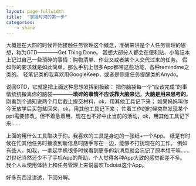 ```yaml
---
layout: page-fullwidth
title:  "掌握时间的第一步"
categories:
    - share
---
```


大概是在大四的时候开始接触任务管理这个概念，准确来讲是个人任务管理的思想，称为GTD————Get Thing Done。
我想大部分人都会在便利贴、小笔记本上记过自己一些琐碎的事情：购物清单、作业又或者某个人交代过来的任务。
假如你的要求就是如此简单，那么手机上很多App都带这些功能，各种remindme之类的。
轻笔记类的我喜欢用GoogleKeep，或者是侧重任务提醒类的Anydo。

说回GTD，它就是把上面这种思想发挥到极致：
把你脑袋每一个“应该完成”的事情统统搬离你的脑袋————**琐碎的事情不应该靠大脑来记，大脑是用来思考的**。
刚看到个通知说两个月后截止提交材料，ok，用其他工具记下来；
如果妈妈叫你今天放学后买包盐回来，ok，用其他工具记下来；
忙着工作的时候突然发现某个ppt需要修改，但不着急着用，现在也不好中止当前的活动，ok，用其他工具记下来……

上面的用什么工具取决于你。我喜欢的工具是身边的一张纸+一个App。
纸是有时候在忙其他任务时接收到新信息时随手写在一边，能够不打扰现在的工作。
例如有些人，如我，一拿起手机很多时候看到更多的新消息就会忘记了原本想干嘛……
21世纪当然还少不了手机App的帮助，个人觉得各种App大致的感觉都差不多。
我个人从使用体验上和任务管理上来说喜欢Todoist这个App。

好多东西没讲透，下回分解。
